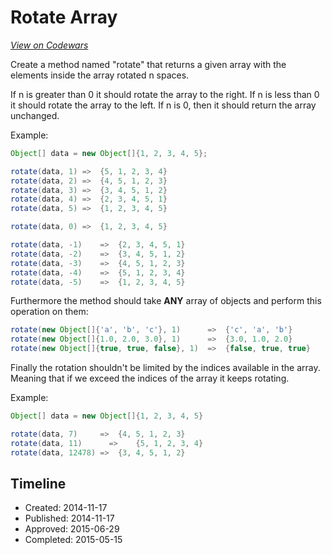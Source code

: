 # Rotate Array
[*View on Codewars*](https://www.codewars.com/kata/rotate-array)

Create a method named "rotate" that returns a given array with the elements inside the array rotated n spaces.

If n is greater than 0 it should rotate the array to the right. If n is less than 0 it should rotate the array to the left.
If n is 0, then it should return the array unchanged.

Example:
```java
Object[] data = new Object[]{1, 2, 3, 4, 5};

rotate(data, 1)	=>	{5, 1, 2, 3, 4}
rotate(data, 2)	=>	{4, 5, 1, 2, 3}
rotate(data, 3)	=>	{3, 4, 5, 1, 2}
rotate(data, 4)	=>	{2, 3, 4, 5, 1}
rotate(data, 5)	=>	{1, 2, 3, 4, 5}

rotate(data, 0)	=>	{1, 2, 3, 4, 5}

rotate(data, -1)	=>	{2, 3, 4, 5, 1}
rotate(data, -2)	=>	{3, 4, 5, 1, 2}
rotate(data, -3)	=>	{4, 5, 1, 2, 3}
rotate(data, -4)	=>	{5, 1, 2, 3, 4}
rotate(data, -5)	=>	{1, 2, 3, 4, 5}
```

Furthermore the method should take **ANY** array of objects and perform this operation on them:

```java
rotate(new Object[]{'a', 'b', 'c'}, 1)		=>	{'c', 'a', 'b'}
rotate(new Object[]{1.0, 2.0, 3.0}, 1)		=>	{3.0, 1.0, 2.0}
rotate(new Object[]{true, true, false}, 1)	=>	{false, true, true}
```

Finally the rotation shouldn't be limited by the indices available in the array. Meaning that if we exceed the indices of the array it keeps rotating.

Example:
```java
Object[] data = new Object[]{1, 2, 3, 4, 5}

rotate(data, 7)		=>	{4, 5, 1, 2, 3}
rotate(data, 11) 	  =>	{5, 1, 2, 3, 4}
rotate(data, 12478)	=>	{3, 4, 5, 1, 2}
```

## Timeline
- Created: 2014-11-17
- Published: 2014-11-17
- Approved: 2015-06-29
- Completed: 2015-05-15
